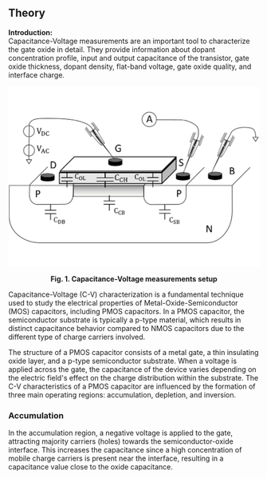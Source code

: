 ## Theory
**Introduction:**  
Capacitance-Voltage measurements are an important tool to characterize the gate oxide in detail. They provide information about dopant concentration profile, input and output capacitance of the transistor, gate oxide thickness, dopant density, flat-band voltage, gate oxide quality, and interface charge.

<div align="center">
<img src="images/tvic.jpg"  />
 <p><strong>Fig. 1. Capacitance-Voltage measurements setup</strong></p>
</div>

  


Capacitance-Voltage (C-V) characterization is a fundamental technique used to study the electrical properties of Metal-Oxide-Semiconductor (MOS) capacitors, including PMOS capacitors. In a PMOS capacitor, the semiconductor substrate is typically a p-type material, which results in distinct capacitance behavior compared to NMOS capacitors due to the different type of charge carriers involved.

The structure of a PMOS capacitor consists of a metal gate, a thin insulating oxide layer, and a p-type semiconductor substrate. When a voltage is applied across the gate, the capacitance of the device varies depending on the electric field's effect on the charge distribution within the substrate. The C-V characteristics of a PMOS capacitor are influenced by the formation of three main operating regions: accumulation, depletion, and inversion.

### Accumulation

In the accumulation region, a negative voltage is applied to the gate, attracting majority carriers (holes) towards the semiconductor-oxide interface. This increases the capacitance since a high concentration of mobile charge carriers is present near the interface, resulting in a capacitance value close to the oxide capacitance.
 <script id="MathJax-script" async src="https://cdn.jsdelivr.net/npm/mathjax@3.2.2/es5/tex-mml-chtml.js"></script>    
 
